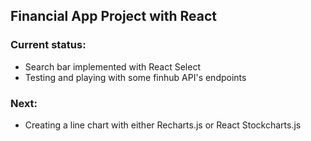 ## Financial App Project with React

### Current status:
- Search bar implemented with React Select 
- Testing and playing with some finhub API's endpoints

### Next:
- Creating a line chart with either Recharts.js or React Stockcharts.js
